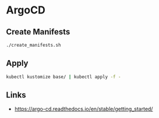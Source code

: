 # ArgoCD

## Create Manifests

```bash
./create_manifests.sh
```

## Apply

```bash
kubectl kustomize base/ | kubectl apply -f -
```

## Links

- <https://argo-cd.readthedocs.io/en/stable/getting_started/>
